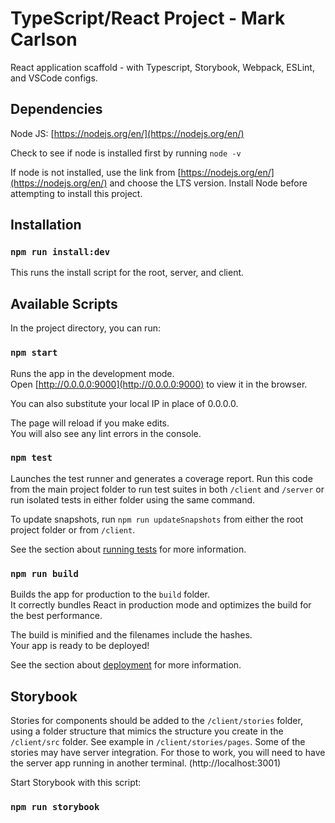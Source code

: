 # TypeScript/React Project - Mark Carlson

React application scaffold - with Typescript, Storybook, Webpack, ESLint, and VSCode configs.

## Dependencies

Node JS: [https://nodejs.org/en/](https://nodejs.org/en/)

Check to see if node is installed first by running `node -v`

If node is not installed, use the link from [https://nodejs.org/en/](https://nodejs.org/en/) and choose the LTS version. Install Node before attempting to install this project.

## Installation

### `npm run install:dev`

This runs the install script for the root, server, and client.

## Available Scripts

In the project directory, you can run:

### `npm start`

Runs the app in the development mode.<br>
Open [http://0.0.0.0:9000](http://0.0.0.0:9000) to view it in the browser.

You can also substitute your local IP in place of 0.0.0.0.

The page will reload if you make edits.<br>
You will also see any lint errors in the console.

### `npm test`

Launches the test runner and generates a coverage report. Run this code from the main project folder to run test suites in both `/client` and `/server` or run isolated tests in either folder using the same command.<br>

To update snapshots, run `npm run updateSnapshots` from either the root project folder or from `/client`.

See the section about [running tests](https://facebook.github.io/create-react-app/docs/running-tests) for more information.

### `npm run build`

Builds the app for production to the `build` folder.<br>
It correctly bundles React in production mode and optimizes the build for the best performance.

The build is minified and the filenames include the hashes.<br>
Your app is ready to be deployed!

See the section about [deployment](https://facebook.github.io/create-react-app/docs/deployment) for more information.

## Storybook

Stories for components should be added to the `/client/stories` folder, using a folder structure that mimics the structure you create in the `/client/src` folder. See example in `/client/stories/pages`. Some of the stories may have server integration. For those to work, you will need to have the server app running in another terminal. (http://localhost:3001)

Start Storybook with this script:

### `npm run storybook`
